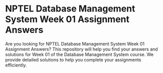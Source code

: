 # NPTEL Database Management System Week 01 Assignment Answers

Are you looking for NPTEL Database Management System Week 01 Assignment Answers? This repository will help you find your answers and solutions for Week 01 of the Database Management System course. We provide detailed solutions to help you complete your assignments efficiently.